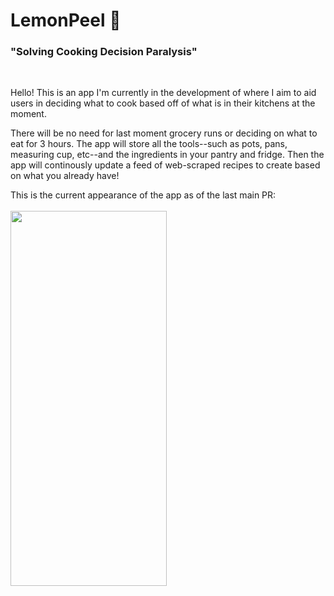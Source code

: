 <h1>LemonPeel 🍋 </h1> 
<h3>"Solving Cooking Decision Paralysis"</h3> </br>

Hello! This is an app I'm currently in the development of where I aim to aid users in deciding what to cook based off of what is in their kitchens at the moment. </br>

There will be no need for last moment grocery runs or deciding on what to eat for 3 hours. The app will store all the tools--such as pots, pans, measuring cup, etc--and the ingredients in your pantry and fridge. Then the app will continously update a feed of web-scraped recipes to create based on what you already have! </br>

This is the current appearance of the app as of the last main PR: </br></br>
<img src="https://lh3.googleusercontent.com/pw/AP1GczP-iHDVjjLBSTxGbMW9G6bXilvvYhZs1S7mTduCksS2kHmDMSKun-ujZPQhG9wE68XcIaegCz4eJcOLzFVwMlVP9dOkolFqiEC9Z3gHWrIXunPvsHIb077wr83nzDbSiCJTHh6TJgSynIc7vdb3yGVBgnk5wlwCaJpWlXqJLOFlmNYbdVCvknVqYjdLVmL3Iru7BnvZxleEZLEyB8dr9Tw7K7zGA3THINf58I-k11Lkde7z8tuVPJGMWGKtm7Kbg8DDnnsUn3Ne6RmL1naixO62GAu3981qtC4r1sRdBZ1G9AwfrhBPE1ZC8LSwHEKjQ558-fEqe6ZeH2qOMd1v26cSey7JmS6DI5DIzgxFgmv0odTmcBfWJxK9b4VTHsShTLf1Ykvzd-6YBZ_Jtk6WY4xIIGZ7Dbcs2gBUMAwVZPy5vpihTKMcMwhldqomNFki-x8fYnc3fpB408Dg2drr-tBbRL9izenntx6ws_pclZOKo7lAJe-85DXCAtHLdA1Oyg3STMAuCqSz68hVDIbMmWVKhBcjrx2wePLx5EgB86Zye7hqm6yigcIb080tM8-UOjirZ016pL4NnLhM0isJ_bxO3-TSMRYZ8BZWNh9xBMwNMlySYXva8KVBehKQwFE7-t67eTjR_SB5ylXspMVUzc6Fecx2VFuVqGBFl8bV0q9Dkym8q9CEjUrAbYfAVqGUv1vEHXYLgS652OWNd1bfULxYzcWpa9oRrqYideKQ-wk2E5MdbXtg_Y7SJXh0yGI5gPI-Uui9XVVcS1IlVf0GxeZouRNAiJwb0b0xEQgwfw8gkGjaKLVE88Vgmxtbf_jBZkxtsvffX_rkrqCeTdtl_P0UDhj7TlEayqsjlb0hjx1s5xrNiIk7kHIrqV8Dbe1QQnz1tJ4hwFHfV-btMaBGAQsDrLs_QW1gZCqOcf2cgAEeBhc0KcjOWldRi6lrxbn3Qgn8ETOXMvWpmaZwM1VDd8EnZD1T2fEsK2LZYp8z-1NTPy-bew=w599-h1212-s-no?authuser=1" width="250" height="600"/>
